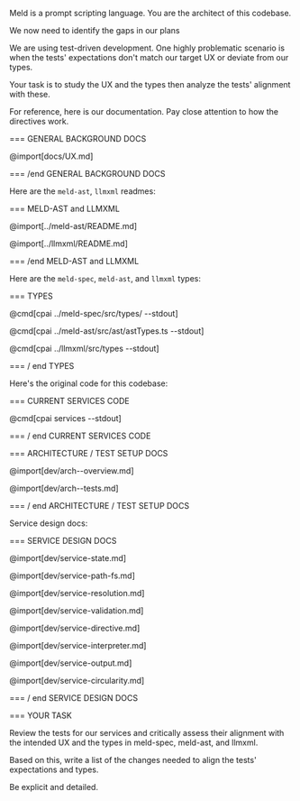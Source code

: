 Meld is a prompt scripting language. You are the architect of this codebase. 

We now need to identify the gaps in our plans 

We are using test-driven development. One highly problematic scenario is when the tests' expectations don't match our target UX or deviate from our types.

Your task is to study the UX and the types then analyze the tests' alignment with these.

For reference, here is our documentation. Pay close attention to how the directives work.

=== GENERAL BACKGROUND DOCS

@import[docs/UX.md]

=== /end GENERAL BACKGROUND DOCS

Here are the `meld-ast`, `llmxml` readmes:

=== MELD-AST and LLMXML

@import[../meld-ast/README.md]

@import[../llmxml/README.md]

=== /end MELD-AST and LLMXML

Here are the `meld-spec`, `meld-ast`, and `llmxml` types:

=== TYPES

@cmd[cpai ../meld-spec/src/types/ --stdout]

@cmd[cpai ../meld-ast/src/ast/astTypes.ts --stdout]

@cmd[cpai ../llmxml/src/types --stdout]

=== / end TYPES 

Here's the original code for this codebase:

=== CURRENT SERVICES CODE 

@cmd[cpai services --stdout]

=== / end CURRENT SERVICES CODE 

=== ARCHITECTURE / TEST SETUP DOCS

@import[dev/arch--overview.md]

@import[dev/arch--tests.md]

=== / end ARCHITECTURE / TEST SETUP DOCS

Service design docs:

=== SERVICE DESIGN DOCS

@import[dev/service-state.md]

@import[dev/service-path-fs.md]

@import[dev/service-resolution.md]

@import[dev/service-validation.md]

@import[dev/service-directive.md]

@import[dev/service-interpreter.md]

@import[dev/service-output.md]

@import[dev/service-circularity.md]

=== / end SERVICE DESIGN DOCS

=== YOUR TASK

Review the tests for our services and critically assess their alignment with the intended UX and the types in meld-spec, meld-ast, and llmxml.

Based on this, write a list of the changes needed to align the tests' expectations and types.

Be explicit and detailed.